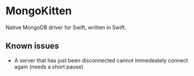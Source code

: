 # MongoKitten

Native MongoDB driver for Swift, written in Swift.

## Known issues

- A server that has just been disconnected cannot immedeately connect again (needs a short pause)